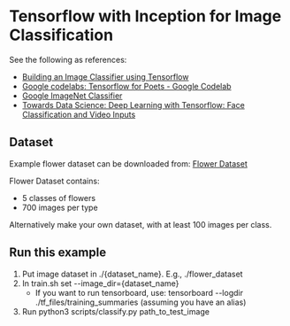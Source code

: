# Tensorflow with Inception for Image Classification
See the following as references:
* [Building an Image Classifier using Tensorflow](https://medium.com/datadriveninvestor/building-an-image-classifier-using-tensorflow-3ac9ccc92e7c)
* [Google codelabs: Tensorflow for Poets - Google Codelab](https://codelabs.developers.google.com/codelabs/tensorflow-for-poets/#0)
* [Google ImageNet Classifier](https://github.com/tensorflow/models/blob/master/tutorials/image/imagenet/classify_image.py)
* [Towards Data Science: Deep Learning with Tensorflow: Face Classification and Video Inputs](https://towardsdatascience.com/deep-learning-with-tensorflow-part-4-face-classification-and-video-inputs-fa078f22c1e5)

## Dataset
Example flower dataset can be downloaded from: 
[Flower Dataset](http://download.tensorflow.org/example_images/flower_photos.tgz)

Flower Dataset contains:
* 5 classes of flowers
* 700 images per type

Alternatively make your own dataset, with at least 100 images per class.

## Run this example
1. Put image dataset in ./{dataset_name}. E.g., ./flower_dataset
2. In train.sh set --image_dir={dataset_name}
    * If you want to run tensorboard, use: tensorboard --logdir ./tf_files/training_summaries (assuming you have an alias)
3. Run python3 scripts/classify.py path_to_test_image
